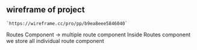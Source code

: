## wireframe of project
    
    `https://wireframe.cc/pro/pp/b9ea8eee5846040`




Routes Component -> multiple route component
Inside Routes component we store all individual route component